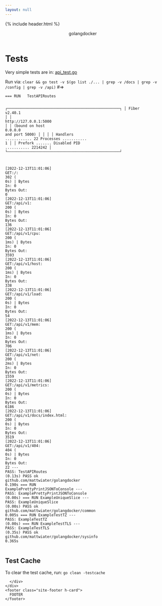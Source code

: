 ```yaml
---
layout: null
---
```

{% include header.html %}

  <div class="container">
    <header role="banner">
      golangdocker
    </header>
    <div class="row">
      <div class="col">
        <h1 id="tests">Tests</h1>
        <p>Very simple tests are in: <a href="../../../../blob/master/api_test.go">api_test.go</a></p>
        <p>Run via:
          <code>clear &amp;&amp; go test -v $(go list ./... | grep -v /docs | grep -v /config | grep -v /api)</code>
          #=&gt;
        </p>
        <pre><code>=== RUN   TestAPIRoutes

 ┌───────────────────────────────────────────────────┐
 │                   Fiber v2<span class="hljs-number">.40</span><span class="hljs-number">.1</span>                   │
 │               <span class="hljs-string">http:</span><span class="hljs-comment">//127.0.0.1:5000               │</span>
 │       (bound on host <span class="hljs-number">0.0</span><span class="hljs-number">.0</span><span class="hljs-number">.0</span> and port <span class="hljs-number">5000</span>)       │
 │                                                   │
 │ Handlers ............ <span class="hljs-number">22</span>  Processes ........... <span class="hljs-number">1</span> │
 │ Prefork ....... Disabled  PID ........... <span class="hljs-number">2214242</span> │
 └───────────────────────────────────────────────────┘

[<span class="hljs-number">2022</span><span class="hljs-number">-12</span><span class="hljs-number">-13</span><span class="hljs-string">T11:</span><span class="hljs-number">01</span>:<span class="hljs-number">06</span>] <span class="hljs-string">GET:</span>/: <span class="hljs-number">302</span> (     <span class="hljs-number">0</span>s) | Bytes <span class="hljs-string">In:</span> <span class="hljs-number">0</span> Bytes <span class="hljs-string">Out:</span> <span class="hljs-number">0</span>
[<span class="hljs-number">2022</span><span class="hljs-number">-12</span><span class="hljs-number">-13</span><span class="hljs-string">T11:</span><span class="hljs-number">01</span>:<span class="hljs-number">06</span>] <span class="hljs-string">GET:</span><span class="hljs-regexp">/api/</span><span class="hljs-string">v1:</span> <span class="hljs-number">200</span> (     <span class="hljs-number">0</span>s) | Bytes <span class="hljs-string">In:</span> <span class="hljs-number">0</span> Bytes <span class="hljs-string">Out:</span> <span class="hljs-number">136</span>
[<span class="hljs-number">2022</span><span class="hljs-number">-12</span><span class="hljs-number">-13</span><span class="hljs-string">T11:</span><span class="hljs-number">01</span>:<span class="hljs-number">06</span>] <span class="hljs-string">GET:</span><span class="hljs-regexp">/api/</span>v1/<span class="hljs-string">cpu:</span> <span class="hljs-number">200</span> (    <span class="hljs-number">1</span>ms) | Bytes <span class="hljs-string">In:</span> <span class="hljs-number">0</span> Bytes <span class="hljs-string">Out:</span> <span class="hljs-number">3593</span>
[<span class="hljs-number">2022</span><span class="hljs-number">-12</span><span class="hljs-number">-13</span><span class="hljs-string">T11:</span><span class="hljs-number">01</span>:<span class="hljs-number">06</span>] <span class="hljs-string">GET:</span><span class="hljs-regexp">/api/</span>v1/<span class="hljs-string">host:</span> <span class="hljs-number">200</span> (    <span class="hljs-number">1</span>ms) | Bytes <span class="hljs-string">In:</span> <span class="hljs-number">0</span> Bytes <span class="hljs-string">Out:</span> <span class="hljs-number">338</span>
[<span class="hljs-number">2022</span><span class="hljs-number">-12</span><span class="hljs-number">-13</span><span class="hljs-string">T11:</span><span class="hljs-number">01</span>:<span class="hljs-number">06</span>] <span class="hljs-string">GET:</span><span class="hljs-regexp">/api/</span>v1/<span class="hljs-string">load:</span> <span class="hljs-number">200</span> (     <span class="hljs-number">0</span>s) | Bytes <span class="hljs-string">In:</span> <span class="hljs-number">0</span> Bytes <span class="hljs-string">Out:</span> <span class="hljs-number">54</span>
[<span class="hljs-number">2022</span><span class="hljs-number">-12</span><span class="hljs-number">-13</span><span class="hljs-string">T11:</span><span class="hljs-number">01</span>:<span class="hljs-number">06</span>] <span class="hljs-string">GET:</span><span class="hljs-regexp">/api/</span>v1/<span class="hljs-string">mem:</span> <span class="hljs-number">200</span> (    <span class="hljs-number">1</span>ms) | Bytes <span class="hljs-string">In:</span> <span class="hljs-number">0</span> Bytes <span class="hljs-string">Out:</span> <span class="hljs-number">706</span>
[<span class="hljs-number">2022</span><span class="hljs-number">-12</span><span class="hljs-number">-13</span><span class="hljs-string">T11:</span><span class="hljs-number">01</span>:<span class="hljs-number">06</span>] <span class="hljs-string">GET:</span><span class="hljs-regexp">/api/</span>v1/<span class="hljs-string">net:</span> <span class="hljs-number">200</span> (    <span class="hljs-number">2</span>ms) | Bytes <span class="hljs-string">In:</span> <span class="hljs-number">0</span> Bytes <span class="hljs-string">Out:</span> <span class="hljs-number">1559</span>
[<span class="hljs-number">2022</span><span class="hljs-number">-12</span><span class="hljs-number">-13</span><span class="hljs-string">T11:</span><span class="hljs-number">01</span>:<span class="hljs-number">06</span>] <span class="hljs-string">GET:</span><span class="hljs-regexp">/api/</span>v1/<span class="hljs-string">metrics:</span> <span class="hljs-number">200</span> (     <span class="hljs-number">0</span>s) | Bytes <span class="hljs-string">In:</span> <span class="hljs-number">0</span> Bytes <span class="hljs-string">Out:</span> <span class="hljs-number">6186</span>
[<span class="hljs-number">2022</span><span class="hljs-number">-12</span><span class="hljs-number">-13</span><span class="hljs-string">T11:</span><span class="hljs-number">01</span>:<span class="hljs-number">06</span>] <span class="hljs-string">GET:</span><span class="hljs-regexp">/api/</span>v1<span class="hljs-regexp">/docs/</span>index.<span class="hljs-string">html:</span> <span class="hljs-number">200</span> (     <span class="hljs-number">0</span>s) | Bytes <span class="hljs-string">In:</span> <span class="hljs-number">0</span> Bytes <span class="hljs-string">Out:</span> <span class="hljs-number">3519</span>
[<span class="hljs-number">2022</span><span class="hljs-number">-12</span><span class="hljs-number">-13</span><span class="hljs-string">T11:</span><span class="hljs-number">01</span>:<span class="hljs-number">06</span>] <span class="hljs-string">GET:</span><span class="hljs-regexp">/api/</span>v1/<span class="hljs-number">404</span>: <span class="hljs-number">404</span> (     <span class="hljs-number">0</span>s) | Bytes <span class="hljs-string">In:</span> <span class="hljs-number">0</span> Bytes <span class="hljs-string">Out:</span> <span class="hljs-number">22</span>
--- <span class="hljs-string">PASS:</span> TestAPIRoutes (<span class="hljs-number">0.13</span>s)
PASS
ok      github.com<span class="hljs-regexp">/mattwiater/</span>golangdocker      <span class="hljs-number">0.190</span>s
=== RUN   ExamplePrettyPrintJSONToConsole
--- <span class="hljs-string">PASS:</span> ExamplePrettyPrintJSONToConsole (<span class="hljs-number">0.00</span>s)
=== RUN   ExampleUniqueSlice
--- <span class="hljs-string">PASS:</span> ExampleUniqueSlice (<span class="hljs-number">0.00</span>s)
PASS
ok      github.com<span class="hljs-regexp">/mattwiater/</span>golangdocker/common       <span class="hljs-number">0.005</span>s
=== RUN   ExampleTestTZ
--- <span class="hljs-string">PASS:</span> ExampleTestTZ (<span class="hljs-number">0.00</span>s)
=== RUN   ExampleTestTLS
--- <span class="hljs-string">PASS:</span> ExampleTestTLS (<span class="hljs-number">0.35</span>s)
PASS
ok      github.com<span class="hljs-regexp">/mattwiater/</span>golangdocker/sysinfo      <span class="hljs-number">0.365</span>s
</code></pre>
        <h2 id="test-cache">Test Cache</h2>
        <p>To clear the test cache, run: <code>go clean -testcache</code></p>

      </div>
    </div>
    <footer class="site-footer h-card">
      FOOTER
    </footer>
  </div>

  <script src="https://cdn.jsdelivr.net/npm/bootstrap@5.2.3/dist/js/bootstrap.bundle.min.js"
    integrity="sha384-kenU1KFdBIe4zVF0s0G1M5b4hcpxyD9F7jL+jjXkk+Q2h455rYXK/7HAuoJl+0I4"
    crossorigin="anonymous"></script>

</body>

</html>